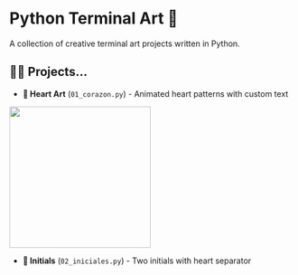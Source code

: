 # Python Terminal Art 🎨

A collection of creative terminal art projects written in Python.

## 🧑‍💻 Projects...

- **💖 Heart Art** (`01_corazon.py`) - Animated heart patterns with custom text

<img src="" width="250" height="250"/>

- **🌸 Initials** (`02_iniciales.py`) - Two initials with heart separator